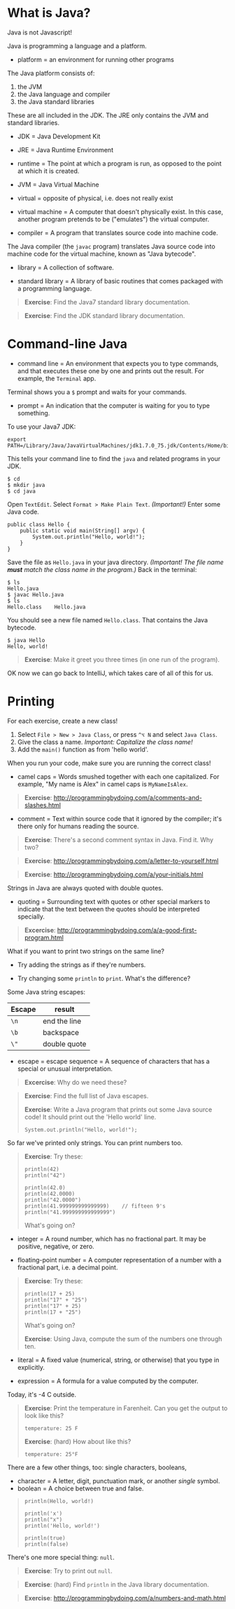 What is Java?
==

Java is not Javascript!

Java is programming a language and a platform.

* platform = an environment for running other programs

The Java platform consists of:

1. the JVM
2. the Java language and compiler
3. the Java standard libraries

These are all included in the JDK.  The JRE only contains the JVM and standard libraries.

* JDK = Java Development Kit

* JRE = Java Runtime Environment

* runtime = The point at which a program is run, as opposed to the point at which it is created.

* JVM = Java Virtual Machine

* virtual = opposite of physical, i.e. does not really exist

* virtual machine = A computer that doesn't physically exist.  In this case, another program pretends to be ("emulates") the virtual computer.

* compiler = A program that translates source code into machine code.

The Java compiler (the `javac` program) translates Java source code into machine code for the virtual machine, known as "Java bytecode".

* library = A collection of software.

* standard library = A library of basic routines that comes packaged with a programming language.

> **Exercise**: Find the Java7 standard library documentation.

> **Exercise**: Find the JDK standard library documentation.


Command-line Java
==

* command line = An environment that expects you to type commands, and that executes these one by one and prints out the result.  For example, the `Terminal` app.

Terminal shows you a `$` prompt and waits for your commands.

* prompt = An indication that the computer is waiting for you to type something.

To use your Java7 JDK:

    export PATH=/Library/Java/JavaVirtualMachines/jdk1.7.0_75.jdk/Contents/Home/bin:$PATH
    
This tells your command line to find the `java` and related programs in your JDK.

    $ cd
    $ mkdir java
    $ cd java

Open `TextEdit`.  Select `Format > Make Plain Text`. _(Important!)_  Enter some Java code.

    public class Hello {
        public static void main(String[] argv) {
            System.out.println("Hello, world!");
        }
    }
    
Save the file as `Hello.java` in your java directory.  _(Important! The file name **must** match the class name in the program.)_ Back in the terminal:

    $ ls
    Hello.java
    $ javac Hello.java
    $ ls
    Hello.class    Hello.java

You should see a new file named `Hello.class`.  That contains the Java bytecode.

    $ java Hello
    Hello, world!
     
> **Exercise**: Make it greet you three times (in one run of the program).

OK now we can go back to IntelliJ, which takes care of all of this for us.


Printing
==

For each exercise, create a new class!

1. Select `File > New > Java Class`, or press `^⌥ N` and select `Java Class`.
2. Give the class a name.  _Important: Capitalize the class name!_
3. Add the `main()` function as from 'hello world'.

When you run your code, make sure you are running the correct class!

* camel caps = Words smushed together with each one capitalized.  For example, "My name is Alex" in camel caps is `MyNameIsAlex`.


> **Exercise**: http://programmingbydoing.com/a/comments-and-slashes.html

* comment = Text within source code that it ignored by the compiler; it's there only for humans reading the source.

> **Exercise**: There's a second comment syntax in Java.  Find it.  Why two?

> **Exercise**: http://programmingbydoing.com/a/letter-to-yourself.html
 
> **Exercise**: http://programmingbydoing.com/a/your-initials.html

Strings in Java are always quoted with double quotes.

* quoting = Surrounding text with quotes or other special markers to indicate that the text between the quotes should be interpreted specially.

> **Excercise**: http://programmingbydoing.com/a/a-good-first-program.html

What if you want to print two strings on the same line?

* Try adding the strings as if they're numbers.

* Try changing some `println` to `print`. What's the difference?

Some Java string escapes:

| Escape | result |
|--------|--------|
| `\n`   | end the line |
| `\b`   | backspace |
| `\"`   | double quote |

* escape = escape sequence = A sequence of characters that has a special or unusual interpretation.

> **Excercise**: Why do we need these?

> **Exercise**: Find the full list of Java escapes.
> 
> **Exercise**: Write a Java program that prints out some Java source code!  It should print out the 'Hello world' line.
> 
>     System.out.println("Hello, world!");

So far we've printed only strings.  You can print numbers too.

> **Exercise**: Try these:
> 
>     println(42)
>     println("42")
>
>     println(42.0)
>     println(42.0000)
>     println("42.0000")
>     println(41.999999999999999)    // fifteen 9's
>     println("41.999999999999999")
> 
> What's going on? 

* integer = A round number, which has no fractional part.  It may be positive, negative, or zero.

* floating-point number = A computer representation of a number with a fractional part, i.e. a decimal point.

> **Exercise**: Try these:
> 
>     println(17 + 25)
>     println("17" + "25")
>     println("17" + 25)
>     println(17 + "25")
> 
> What's going on? 
> 
> **Exercise**: Using Java, compute the sum of the numbers one through ten.

* literal = A fixed value (numerical, string, or otherwise) that you type in explicitly.

* expression = A formula for a value computed by the computer.

Today, it's -4 C outside.  

> **Exercise**: Print the temperature in Farenheit.  Can you get the output to look like this?
> 
>     temperature: 25 F
> 
> **Exercise**: (hard) How about like this?
> 
>     temperature: 25°F

There are a few other things, too: single characters, booleans, 

* character = A letter, digit, punctuation mark, or another _single_ symbol.
* boolean = A choice between true and false.

>     println(Hello, world!)
>
>     println('x')
>     println("x")
>     println('Hello, world!')
> 
>     println(true)
>     println(false)

There's one more special thing: `null`.  

> **Exercise**: Try to print out `null`.

> **Exercise**: (hard) Find `println` in the Java library documentation.

> **Exercise**: http://programmingbydoing.com/a/numbers-and-math.html

